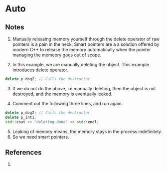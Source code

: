 # Auto

## Notes

1. Manually releasing memory yourself through the delete operator of raw pointers is a pain in the neck. Smart pointers are a a solution offered by modern C++ to release the memory automatically when the pointer managing the memeory goes out of scope.

2. In this example, we are manually deleting the object. This example introduces delete operator.

```cpp
delete p_dog2; // Calls the destructor
```

3. If we do not do the above, i.e manually deleting, then the object is not destroyed, and the memory is eventually leaked.

4. Comment out the following three lines, and run again.

```cpp
delete p_dog2; // Calls the destructor
delete p_int1;
std::cout << "deleting done" << std::endl;
```

5. Leaking of memory means, the memory stays in the process indefinitely. 
6. So we need smart pointers.

## References

1. 

